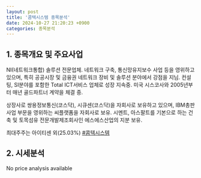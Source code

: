 ```yaml
---
layout: post
title: '콤텍시스템 종목분석'
date: 2024-10-27 21:20:23 +0900
categories: 종목분석
---
```


## 1. 종목개요 및 주요사업

NI(네트워크통합) 솔루션 전문업체. 네트워크 구축, 통신망유지보수 사업 등을 영위하고 있으며, 특히 공공시장 및 금융권 네트워크 장비 및 솔루션 분야에서 강점을 지님. 컨설팅, SI분야를 포함한 Total ICT서비스 업체로 성장 지속중. 미국 시스코사와 2005년부터 매년 골드파트너 계약을 체결 중.

상장사로 쌍용정보통신(코스닥), 시큐센(코스닥)을 자회사로 보유하고 있으며, IBM총판 사업 부문을 영위하는 씨플랫폼을 자회사로 보유. 시멘트, 아스팔트를 기본으로 하는 건축 및 토목섬유 전문개발제조회사인 에스에스산업의 지분 보유.

최대주주는 아이티센 외(25.03%)
[#콤텍시스템](#)

## 2. 시세분석

No price analysis available
